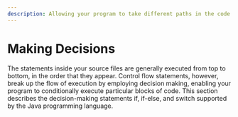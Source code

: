 ```yaml
---
description: Allowing your program to take different paths in the code based on certain conditions is one of the most important building blocks of a software application. This chapter introduces the basic constructs that allow branching inside your application.
---
```


# Making Decisions

The statements inside your source files are generally executed from top to bottom, in the order that they appear. Control flow statements, however, break up the flow of execution by employing decision making, enabling your program to conditionally execute particular blocks of code. This section describes the decision-making statements if, if-else, and switch supported by the Java programming language.